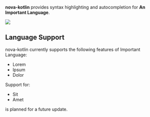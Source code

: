 <!--
👋 Hello! As Nova users browse the extensions library, a good README can help them understand what your extension does, how it works, and what setup or configuration it may require.

Not every extension will need every item described below. Use your best judgement when deciding which parts to keep to provide the best experience for your new users.

💡 Quick Tip! As you edit this README template, you can preview your changes by selecting **Extensions → Activate Project as Extension**, opening the Extension Library, and selecting "nova-kotlin" in the sidebar.

Let's get started!
-->

<!--
🎈 Include a brief description of the features your syntax extension provides. For example:
-->

**nova-kotlin** provides syntax highlighting and autocompletion for **An Important Language**.

<!--
🎈 It can also be helpful to include a screenshot or GIF showing your extension in action:
-->

![](https://nova.app/images/en/dark/editor.png)

## Language Support

<!--
🎈 Whether your extension covers the entirety of a language's syntax or a subset, it can be helpful to describe that for users:
-->

nova-kotlin currently supports the following features of Important Language:

- Lorem
- Ipsum
- Dolor

Support for:

- Sit
- Amet 

is planned for a future update.

<!--
👋 That's it! Happy developing!

P.S. If you'd like, you can remove these comments before submitting your extension 😉
-->
